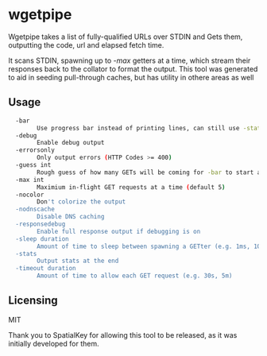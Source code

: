 # wgetpipe
Wgetpipe takes a list of fully-qualified URLs over STDIN and Gets them, outputting the code, url and elapsed fetch time. 

It scans STDIN, spawning up to _-max_ getters at a time, which stream their responses back to the collator to format the output. This tool was generated to aid in seeding pull-through caches, but has utility in othere areas as well

## Usage

```BASH
  -bar
    	Use progress bar instead of printing lines, can still use -stats
  -debug
    	Enable debug output
  -errorsonly
    	Only output errors (HTTP Codes >= 400)
  -guess int
    	Rough guess of how many GETs will be coming for -bar to start at. It will adjust
  -max int
    	Maximium in-flight GET requests at a time (default 5)
  -nocolor
    	Don't colorize the output
  -nodnscache
    	Disable DNS caching
  -responsedebug
    	Enable full response output if debugging is on
  -sleep duration
    	Amount of time to sleep between spawning a GETter (e.g. 1ms, 10s)
  -stats
    	Output stats at the end
  -timeout duration
    	Amount of time to allow each GET request (e.g. 30s, 5m)
```

## Licensing

MIT

Thank you to SpatialKey for allowing this tool to be released, as it was initially developed for them.

